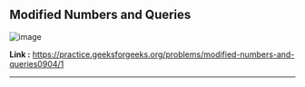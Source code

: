 ## Modified Numbers and Queries 

![image](https://user-images.githubusercontent.com/23376002/193602307-dfce993a-e2bc-48ae-99a3-c934ad07c3ef.png)


**Link :** https://practice.geeksforgeeks.org/problems/modified-numbers-and-queries0904/1


------------------------------------------------------------------------------------------------------------------------------------------------------



